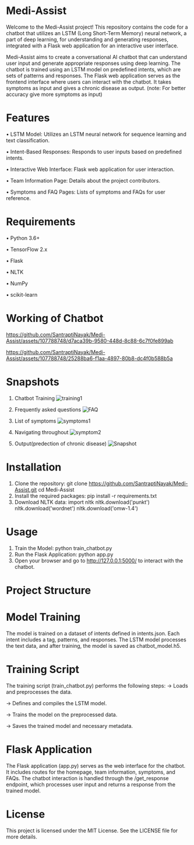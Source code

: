 # Medi-Assist
Welcome to the Medi-Assist project! This repository contains the code for a chatbot that utilizes an LSTM (Long Short-Term Memory) neural network, a part of deep learning, for understanding and generating responses, integrated with a Flask web application for an interactive user interface.

Medi-Assist aims to create a conversational AI chatbot that can understand user input and generate appropriate responses using deep learning. The chatbot is trained using an LSTM model on predefined intents, which are sets of patterns and responses. The Flask web application serves as the frontend interface where users can interact with the chatbot. It takes symptoms as input and gives a chronic disease as output.
(note: For better accuracy give more symptoms as input)

# Features
•	LSTM Model: Utilizes an LSTM neural network for sequence learning and text classification.

•	Intent-Based Responses: Responds to user inputs based on predefined intents.

•	Interactive Web Interface: Flask web application for user interaction.

•	Team Information Page: Details about the project contributors.

•	Symptoms and FAQ Pages: Lists of symptoms and FAQs for user reference.


# Requirements
•	Python 3.6+

•	TensorFlow 2.x

•	Flask

•	NLTK

•	NumPy

•	scikit-learn


# Working of Chatbot



https://github.com/SantraptiNayak/Medi-Assist/assets/107788748/d7aca39b-9580-448d-8c88-6c7f0fe899ab




https://github.com/SantraptiNayak/Medi-Assist/assets/107788748/25288ba6-f1aa-4897-80b8-dc4f0b588b5a




# Snapshots

1. Chatbot Training
![training1](https://github.com/SantraptiNayak/Medi-Assist/assets/107788748/a45e460e-3315-4191-b503-4060d5f1809f)
                    

2. Frequently asked questions
![FAQ](https://github.com/SantraptiNayak/Medi-Assist/assets/107788748/66a17782-b433-471a-a0d0-65a75bfa006a)
                   
3. List of symptoms
![symptoms1](https://github.com/SantraptiNayak/Medi-Assist/assets/107788748/6504dc2a-3c4e-44b9-9935-401bed31688c)


4. Navigating throughout
![symptom2](https://github.com/SantraptiNayak/Medi-Assist/assets/107788748/fadc18b8-9829-476e-8875-bc476411e5d6)
    
5. Output(predection of chronic disease)
![Snapshot](https://github.com/SantraptiNayak/Medi-Assist/assets/107788748/ada44074-7f20-46a1-8597-22c2e057fdf2)



# Installation
1.	Clone the repository:
    git clone https://github.com/SantraptiNayak/Medi-Assist.git cd Medi-Assist 
2.	Install the required packages:
    pip install -r requirements.txt 
3.	Download NLTK data:
    import nltk nltk.download('punkt') nltk.download('wordnet') nltk.download('omw-1.4') 

# Usage
1.	Train the Model:
    python train_chatbot.py 
2.	Run the Flask Application:
    python app.py 
3.	Open your browser and go to http://127.0.0.1:5000/ to interact with the chatbot.

# Project Structure

# Model Training
The model is trained on a dataset of intents defined in intents.json. Each intent includes a tag, patterns, and responses. The LSTM model processes the text data, and after training, the model is saved as chatbot_model.h5.

# Training Script
The training script (train_chatbot.py) performs the following steps:
-> Loads and preprocesses the data.

-> Defines and compiles the LSTM model.

-> Trains the model on the preprocessed data.

-> Saves the trained model and necessary metadata.


# Flask Application
The Flask application (app.py) serves as the web interface for the chatbot. It includes routes for the homepage, team information, symptoms, and FAQs. The chatbot interaction is handled through the /get_response endpoint, which processes user input and returns a response from the trained model.

# License
This project is licensed under the MIT License. See the LICENSE file for more details.



